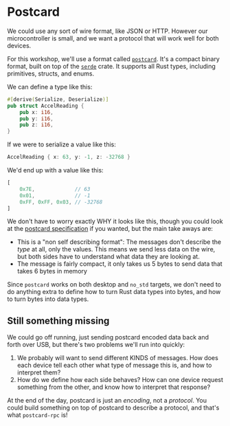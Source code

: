 # Postcard

We could use any sort of wire format, like JSON or HTTP. However our microcontroller is small, and
we want a protocol that will work well for both devices.

For this workshop, we'll use a format called [`postcard`]. It's a compact binary format, built on
top of the [`serde`] crate. It supports all Rust types, including primitives, structs, and enums.

[`postcard`]: https://docs.rs/postcard
[`serde`]: https://serde.rs

We can define a type like this:

```rust
#[derive(Serialize, Deserialize)]
pub struct AccelReading {
    pub x: i16,
    pub y: i16,
    pub z: i16,
}
```

If we were to serialize a value like this:

```rust
AccelReading { x: 63, y: -1, z: -32768 }
```

We'd end up with a value like this:

```rust
[
    0x7E,             // 63
    0x01,             // -1
    0xFF, 0xFF, 0x03, // -32768
]
```

We don't have to worry exactly WHY it looks like this, though you could look at the
[postcard specification] if you wanted, but the main take aways are:

[postcard specification]: https://postcard.jamesmunns.com/wire-format#signed-integer-encoding

* This is a "non self describing format": The messages don't describe the *type* at all, only the
  values. This means we send less data on the wire, but both sides have to understand what data they
  are looking at.
* The message is fairly compact, it only takes us 5 bytes to send data that takes 6 bytes in memory

Since `postcard` works on both desktop and `no_std` targets, we don't need to do anything extra
to define how to turn Rust data types into bytes, and how to turn bytes into data types.

## Still something missing

We could go off running, just sending postcard encoded data back and forth over USB, but there's
two problems we'll run into quickly:

1. We probably will want to send different KINDS of messages. How does each device tell each other
   what type of message this is, and how to interpret them?
2. How do we define how each side behaves? How can one device request something from the other, and
   know how to interpret that response?

At the end of the day, postcard is just an *encoding*, not a *protocol*. You could build something
on top of postcard to describe a protocol, and that's what `postcard-rpc` is!

